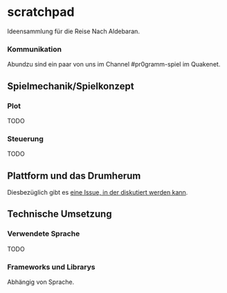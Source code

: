 # scratchpad
Ideensammlung für die Reise Nach Aldebaran.

### Kommunikation
Abundzu sind ein paar von uns im Channel #pr0gramm-spiel im Quakenet.

## Spielmechanik/Spielkonzept

### Plot
TODO

### Steuerung
TODO

## Plattform und das Drumherum
Diesbezüglich gibt es [eine Issue, in der diskutiert werden kann](https://github.com/AldebaranIndustries/scratchpad/issues/1).

## Technische Umsetzung

### Verwendete Sprache
TODO

### Frameworks und Librarys
Abhängig von Sprache.
